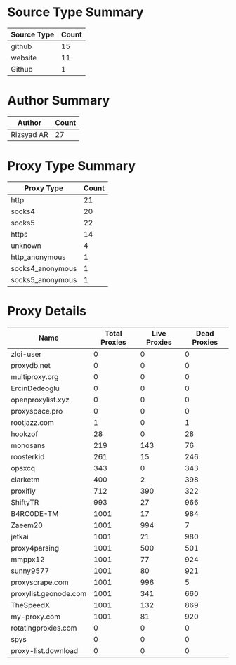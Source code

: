 # Source Type Summary

| Source Type | Count |
|-------------|-------|
| github | 15 |
| website | 11 |
| Github | 1 |


# Author Summary

| Author | Count |
|--------|-------|
| Rizsyad AR | 27 |


# Proxy Type Summary

| Proxy Type | Count |
|------------|-------|
| http | 21 |
| socks4 | 20 |
| socks5 | 22 |
| https | 14 |
| unknown | 4 |
| http_anonymous | 1 |
| socks4_anonymous | 1 |
| socks5_anonymous | 1 |


# Proxy Details

| Name | Total Proxies | Live Proxies | Dead Proxies |
|------|---------------|--------------|---------------|
| zloi-user | 0 | 0 | 0 |
| proxydb.net | 0 | 0 | 0 |
| multiproxy.org | 0 | 0 | 0 |
| ErcinDedeoglu | 0 | 0 | 0 |
| openproxylist.xyz | 0 | 0 | 0 |
| proxyspace.pro | 0 | 0 | 0 |
| rootjazz.com | 1 | 0 | 1 |
| hookzof | 28 | 0 | 28 |
| monosans | 219 | 143 | 76 |
| roosterkid | 261 | 15 | 246 |
| opsxcq | 343 | 0 | 343 |
| clarketm | 400 | 2 | 398 |
| proxifly | 712 | 390 | 322 |
| ShiftyTR | 993 | 27 | 966 |
| B4RC0DE-TM | 1001 | 17 | 984 |
| Zaeem20 | 1001 | 994 | 7 |
| jetkai | 1001 | 21 | 980 |
| proxy4parsing | 1001 | 500 | 501 |
| mmppx12 | 1001 | 77 | 924 |
| sunny9577 | 1001 | 80 | 921 |
| proxyscrape.com | 1001 | 996 | 5 |
| proxylist.geonode.com | 1001 | 341 | 660 |
| TheSpeedX | 1001 | 132 | 869 |
| my-proxy.com | 1001 | 81 | 920 |
| rotatingproxies.com | 0 | 0 | 0 |
| spys | 0 | 0 | 0 |
| proxy-list.download | 0 | 0 | 0 |

